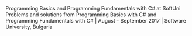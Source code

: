 Programming Basics and Programming Fundamentals with C# at SoftUni
Problems and solutions from Programming Basics with C# and Programming Fundamentals with C# | August - September 2017 | Software University, Bulgaria
